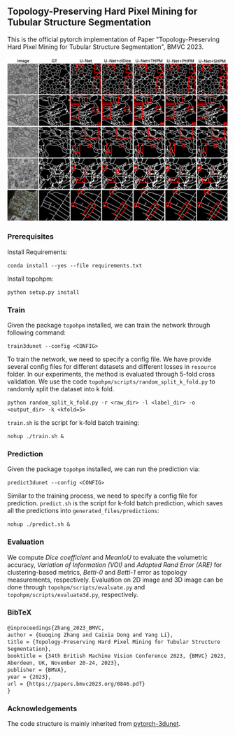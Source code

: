 ## Topology-Preserving Hard Pixel Mining for Tubular Structure Segmentation
This is the official pytorch implementation of Paper "Topology-Preserving Hard Pixel Mining for Tubular Structure Segmentation", BMVC 2023.

![](./images/comp.png)

### Prerequisites
Install Requirements: 
```
conda install --yes --file requirements.txt
```
Install topohpm:
```
python setup.py install
```
### Train
Given the package `topohpm` installed, we can train the network through following command:
```
train3dunet --config <CONFIG>
```
To train the network, we need to specify a config file. We have provide several config files for different datasets and different losses in `resource` folder. In our experiments, the method is evaluated through 5-fold cross validation. We use the code `topohpm/scripts/random_split_k_fold.py` to randomly split the dataset into k fold.
```
python random_split_k_fold.py -r <raw_dir> -l <label_dir> -o <output_dir> -k <kfold=5>
```
`train.sh` is the script for k-fold batch training:
```
nohup ./train.sh &
```
### Prediction
Given the package `topohpm` installed, we can run the prediction via:
```
predict3dunet --config <CONFIG>
```
Similar to the training process, we need to specify a config file for prediction. `predict.sh` is the script for k-fold batch prediction, which saves all the predictions into `generated_files/predictions`:
```
nohup ./predict.sh &
```
### Evaluation
We compute *Dice coefficient* and *MeanIoU* to evaluate the volumetric accuracy, *Variation of Information (VOI)* and *Adapted Rand Error (ARE)* for clustering-based metrics, *Betti-0* and *Betti-1* error as topology measurements, respectively. Evaluation on 2D image and 3D image can be done through `topohpm/scripts/evaluate.py` and `topohpm/scripts/evaluate3d.py`, respectively.
### BibTeX
```
@inproceedings{Zhang_2023_BMVC, 
author = {Guoqing Zhang and Caixia Dong and Yang Li}, 
title = {Topology-Preserving Hard Pixel Mining for Tubular Structure Segmentation}, 
booktitle = {34th British Machine Vision Conference 2023, {BMVC} 2023, Aberdeen, UK, November 20-24, 2023}, 
publisher = {BMVA}, 
year = {2023}, 
url = {https://papers.bmvc2023.org/0846.pdf} 
} 
```
### Acknowledgements
The code structure is mainly inherited from [pytorch-3dunet](https://github.com/wolny/pytorch-3dunet).